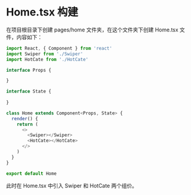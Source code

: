 # Home.tsx 构建

在项目根目录下创建 pages/home 文件夹，在这个文件夹下创建 Home.tsx 文件，内容如下：

```ts
import React, { Component } from 'react'
import Swiper from './Swiper'
import HotCate from './HotCate'

interface Props {

}

interface State {
  
}

class Home extends Component<Props, State> {
  render() {
    return (
      <>
        <Swiper></Swiper>
        <HotCate></HotCate>
      </>
    )
  }
}

export default Home
```

此时在 Home.tsx 中引入 Swiper 和 HotCate 两个组价。